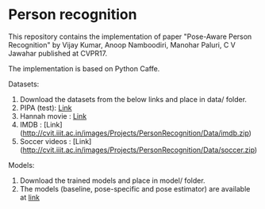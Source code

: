 # Person recognition
This repository contains the implementation of paper "Pose-Aware Person Recognition" by Vijay Kumar, Anoop Namboodiri, Manohar Paluri, C V Jawahar published at CVPR17.

The implementation is based on Python Caffe.

Datasets:
1. Download the datasets from the below links and place in data/ folder.
2. PIPA (test): [Link](https://people.eecs.berkeley.edu/~nzhang/piper.html)
3. Hannah movie : [Link](http://www.technicolor.com/en/innovation/scientific-community/scientific-data-sharing/hannah-dataset)
4. IMDB : [Link] (http://cvit.iiit.ac.in/images/Projects/PersonRecognition/Data/imdb.zip)
5. Soccer videos : [Link] (http://cvit.iiit.ac.in/images/Projects/PersonRecognition/Data/soccer.zip)


Models:
1. Download the trained models and place in model/ folder.
2. The models (baseline, pose-specific and pose estimator) are available at [link](http://cvit.iiit.ac.in/images/Projects/PersonRecognition/models.zip)
